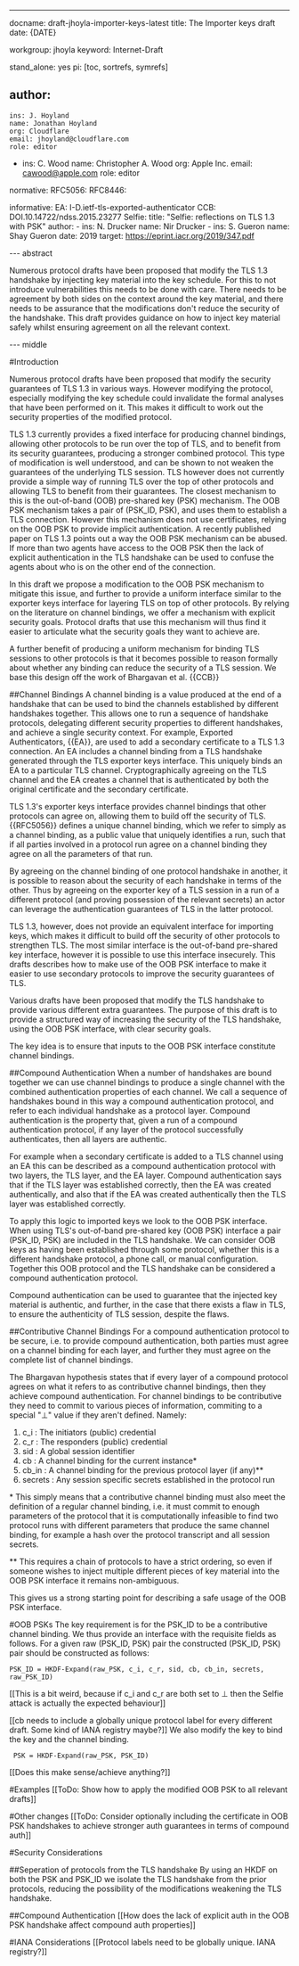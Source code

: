 ---
docname: draft-jhoyla-importer-keys-latest
title: The Importer keys draft
date: {DATE}

workgroup: jhoyla
keyword: Internet-Draft

stand_alone: yes
pi: [toc, sortrefs, symrefs]

author:
-
    ins: J. Hoyland
    name: Jonathan Hoyland
    org: Cloudflare
    email: jhoyland@cloudflare.com
    role: editor
-
    ins: C. Wood
    name: Christopher A. Wood
    org: Apple Inc.
    email: cawood@apple.com
    role: editor

normative:
    RFC5056:
    RFC8446:

informative:
    EA: I-D.ietf-tls-exported-authenticator
    CCB: DOI.10.14722/ndss.2015.23277
    Selfie:
        title: "Selfie: reflections on TLS 1.3 with PSK"
        author:
            -
                ins: N. Drucker
                name: Nir Drucker
            -
                ins: S. Gueron
                name: Shay Gueron
        date: 2019
        target: https://eprint.iacr.org/2019/347.pdf

--- abstract

Numerous protocol drafts have been proposed that modify the TLS 1.3 handshake by injecting key material into the key schedule.
For this to not introduce vulnerabilities this needs to be done with care.
There needs to be agreement by both sides on the context around the key material, and there needs to be assurance that the modifications don't reduce the security of the handshake.
This draft provides guidance on how to inject key material safely whilst ensuring agreement on all the relevant context.

--- middle

#Introduction

Numerous protocol drafts have been proposed that modify the security guarantees of TLS 1.3 in various ways.
However modifying the protocol, especially modifying the key schedule could invalidate the formal analyses that have been performed on it.
This makes it difficult to work out the security properties of the modified protocol.

TLS 1.3 currently provides a fixed interface for producing channel bindings, allowing other protocols to be run over the top of TLS, and to benefit from its security guarantees, producing a stronger combined protocol.
This type of modification is well understood, and can be shown to not weaken the guarantees of the underlying TLS session.
TLS however does not currently provide a simple way of running TLS over the top of other protocols and allowing TLS to benefit from their guarantees.
The closest mechanism to this is the out-of-band (OOB) pre-shared key (PSK) mechanism.
The OOB PSK mechanism takes a pair of (PSK_ID, PSK), and uses them to establish a TLS connection.
However this mechanism does not use certificates, relying on the OOB PSK to provide implicit authentication.
A recently published paper on TLS 1.3 points out a way the OOB PSK mechanism can be abused.
If more than two agents have access to the OOB PSK then the lack of explicit authentication in the TLS handshake can be used to confuse the agents about who is on the other end of the connection.

In this draft we propose a modification to the OOB PSK mechanism to mitigate this issue, and further to provide a uniform interface similar to the exporter keys interface for layering TLS on top of other protocols.
By relying on the literature on channel bindings, we offer a mechanism with explicit security goals.
Protocol drafts that use this mechanism will thus find it easier to articulate what the security goals they want to achieve are.

A further benefit of producing a uniform mechanism for binding TLS sessions to other protocols is that it becomes possible to reason formally about whether any binding can reduce the security of a TLS session.
We base this design off the work of Bhargavan et al. {{CCB}}

##Channel Bindings
A channel binding is a value produced at the end of a handshake that can be used to bind the channels established by different handshakes together.
This allows one to run a sequence of handshake protocols, delegating different security properties to different handshakes, and achieve a single security context.
For example, Exported Authenticators, {{EA}}, are used to add a secondary certificate to a TLS 1.3 connection.
An EA includes a channel binding from a TLS handshake generated through the TLS exporter keys interface.
This uniquely binds an EA to a particular TLS channel.
Cryptographically agreeing on the TLS channel and the EA creates a channel that is authenticated by both the original certificate and the secondary certificate.

TLS 1.3's exporter keys interface provides channel bindings that other protocols can agree on, allowing them to build off the security of TLS.
{{RFC5056}} defines a unique channel binding, which we refer to simply as a channel binding,  as a public value that uniquely identifies a run, such that if all parties involved in a protocol run agree on a channel binding they agree on all the parameters of that run.

By agreeing on the channel binding of one protocol handshake in another, it is possible to reason about the security of each handshake in terms of the other.
Thus by agreeing on the exporter key of a TLS session in a run of a different protocol (and proving possession of the relevant secrets) an actor can leverage the authentication guarantees of TLS in the latter protocol.

TLS 1.3, however, does not provide an equivalent interface for importing keys, which makes it difficult to build off the security of other protocols to strengthen TLS.
The most similar interface is the out-of-band pre-shared key interface, however it is possible to use this interface insecurely.
This drafts describes how to make use of the OOB PSK interface to make it easier to use secondary protocols to improve the security guarantees of TLS.

Various drafts have been proposed that modify the TLS handshake to provide various different extra guarantees.
The purpose of this draft is to provide a structured way of increasing the security of the TLS handshake, using the OOB PSK interface, with clear security goals.

The key idea is to ensure that inputs to the OOB PSK interface constitute channel bindings.

##Compound Authentication
When a number of handshakes are bound together we can use channel bindings to produce a single channel with the combined authentication properties of each channel.
We call a sequence of handshakes bound in this way a compound authentication protocol, and refer to each individual handshake as a protocol layer.
Compound authentication is the property that, given a run of a compound authentication protocol, if any layer of the protocol successfully authenticates, then all layers are authentic.

For example when a secondary certificate is added to a TLS channel using an EA this can be described as a compound authentication protocol with two layers, the TLS layer, and the EA layer.
Compound authentication says that if the TLS layer was established correctly, then the EA was created authentically, and also that if the EA was created authentically then the TLS layer was established correctly.

To apply this logic to imported keys we look to the OOB PSK interface.
When using TLS's out-of-band pre-shared key (OOB PSK) interface a pair (PSK_ID, PSK) are included in the TLS handshake.
We can consider OOB keys as having been established through some protocol, whether this is a different handshake protocol, a phone call, or manual configuration.
Together this OOB protocol and the TLS handshake can be considered a compound authentication protocol.

Compound authentication can be used to guarantee that the injected key material is authentic, and further, in the case that there exists a flaw in TLS, to ensure the authenticity of TLS session, despite the flaws.

##Contributive Channel Bindings
For a compound authentication protocol to be secure, i.e. to provide compound authentication, both parties must agree on a channel binding for each layer, and further they must agree on the complete list of channel bindings.

The Bhargavan hypothesis states that if every layer of a compound protocol agrees on what it refers to as contributive channel bindings, then they achieve compound authentication.
For channel bindings to be contributive they need to commit to various pieces of information, commiting to a special "⊥" value if they aren't defined.
Namely:

1. c_i : The initiators (public) credential
2. c_r : The responders (public) credential
3. sid : A global session identifier
4. cb : A channel binding for the current instance\*
5. cb_in : A channel binding for the previous protocol layer (if any)\*\*
6. secrets : Any session specific secrets established in the protocol run

\* This simply means that a contributive channel binding must also meet the definition of a regular channel binding, i.e. it must commit to enough parameters of the protocol that it is computationally infeasible to find two protocol runs with different parameters that produce the same channel binding, for example a hash over the protocol transcript and all session secrets.

\*\* This requires a chain of protocols to have a strict ordering, so even if someone wishes to inject multiple different pieces of key material into the OOB PSK interface it remains non-ambiguous.

This gives us a strong starting point for describing a safe usage of the OOB PSK interface.

#OOB PSKs
The key requirement is for the PSK_ID to be a contributive channel binding.
We thus provide an interface with the requisite fields as follows.
For a given raw (PSK_ID, PSK) pair the constructed (PSK_ID, PSK) pair should be constructed as follows:

    PSK_ID = HKDF-Expand(raw_PSK, c_i, c_r, sid, cb, cb_in, secrets, raw_PSK_ID)

\[\[This is a bit weird, because if c_i and c_r are both set to ⊥ then the Selfie attack is actually the expected behaviour\]\]

\[\[cb needs to include a globally unique protocol label for every different draft. Some kind of IANA registry maybe?\]\]
We also modify the key to bind the key and the channel binding.

     PSK = HKDF-Expand(raw_PSK, PSK_ID)

\[\[Does this make sense/achieve anything?\]\]

#Examples
\[\[ToDo: Show how to apply the modified OOB PSK to all relevant drafts\]\]

#Other changes
\[\[ToDo: Consider optionally including the certificate in OOB PSK handshakes to achieve stronger auth guarantees in terms of compound auth\]\]

#Security Considerations

##Seperation of protocols from the TLS handshake
By using an HKDF on both the PSK and PSK_ID we isolate the TLS handshake from the prior protocols, reducing the possibility of the modifications weakening the TLS handshake.

##Compound Authentication
\[\[How does the lack of explicit auth in the OOB PSK handshake affect compound auth properties\]\]

#IANA Considerations
\[\[Protocol labels need to be globally unique. IANA registry?\]\]
